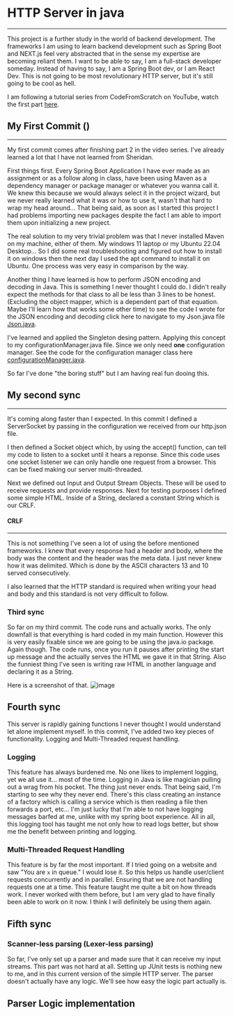 # HTTP Server in java

---

This project is a further study in the world of backend development. The frameworks I am using to learn backend development such as Spring Boot and NEXT.js feel very abstracted that in the sense my expertise are becoming reliant them. I want to be able to say, I am a full-stack developer someday. Instead of having to say, I am a Spring Boot dev, or I am React Dev. This is not going to be most revolutionary HTTP server, but it's still going to be cool as hell.

I am following a tutorial series from CodeFromScratch on YouTube, watch the first part [here](https://youtu.be/FNUdLeGfShU?si=iK85YJcIko2HyuXR).

## My First Commit ()

---

My first commit comes after finishing part 2 in the video series. I've already learned a lot that I have not learned from Sheridan.

First things first. Every Spring Boot Application I have ever made as an assignment or as a follow along in class, have been using Maven as a dependency manager or package manager or whatever you wanna call it. We knew this because we would always select it in the project wizard, but we never really learned what it was or how to use it, wasn't that hard to wrap my head around...
That being said, as soon as I started this project I had problems importing new packages despite the fact I am able to import them upon initializing a new project.

The real solution to my very trivial problem was that I never installed Maven on my machine, either of them. My windows 11 laptop or my Ubuntu 22.04 Desktop... So I did some real troubleshooting and figured out how to install it on windows then the next day I used the apt command to install it on Ubuntu. One process was very easy in comparison by the way.

Another thing I have learned is how to perform JSON encoding and decoding in Java. This is something I never thought I could do. I didn't really expect the methods for that class to all be less than 3 lines to be honest. (Excluding the object mapper, which is a dependent part of that equation. Maybe I'll learn how that works some other time) to see the code I wrote for the JSON encoding and decoding click here to navigate to my Json.java file [Json.java](https://github.com/flannelmonke/khalil_kool_http_server/blob/main/src/main/java/com/khalil/httpserver/util/Json.java).

I've learned and applied the Singleton desing pattern. Applying this concept to my configurationManager.java file. Since we only need **one** configuration manager. See the code for the configuration manager class here [configurationManager.java](https://github.com/flannelmonke/khalil_kool_http_server/blob/main/src/main/java/com/khalil/httpserver/Config/configurationManager.java).

So far I've done "the boring stuff" but I am having real fun dooing this.

## My second sync

---

It's coming along faster than I expected. In this commit I defined a ServerSocket by passing in the configuration we received from our http.json file.

I then defined a Socket object which, by using the accept() function, can tell my code to listen to a socket until it hears a reponse. Since this code uses one socket listener we can only handle one request from a browser. This can be fixed making our server multi-threaded.

Next we defined out Input and Output Stream Objects. These will be used to receive requests and provide responses. Next for testing purposes I defined some simple HTML. Inside of a String, declared a constant String which is our CRLF.

#### CRLF

---

This is not something I've seen a lot of using the before mentioned frameworks. I knew that every response had a header and body, where the body was the content and the header was the meta data. I just never knew how it was delimited. Which is done by the ASCII characters 13 and 10 served consecutively.

I also learned that the HTTP standard is required when writing your head and body and this standard is not very difficult to follow.

### Third sync

So far on my third commit. The code runs and actually works. The only downfall is that everything is hard coded in my main function. However this is very easily fixable since we are going to be using the java.io package. Again though. The code runs, once you run it pauses after printing the start up message and the actually serves the HTML we gave it in that String. Also the funniest thing I've seen is writing raw HTML in another language and declaring it as a String.

Here is a screenshot of that.
![image](https://github.com/flannelmonke/khalil_kool_http_server/assets/123114205/6131cdd3-a7a1-4ff9-9017-62e62e45b19d)

## Fourth sync

This server is rapidly gaining functions I never thought I would understand let alone implement myself. In this commit, I've added two key pieces of functionality. Logging and Multi-Threaded request handling.

### Logging

This feature has always burdened me. No one likes to implement logging, yet we all use it... most of the time. Logging in Java is like magician pulling out a wrag from his pocket. The thing just never ends. That being said, I'm starting to see why they never end. There's this class creating an instance of a factory which is calling a service which is then reading a file then forwards a port, etc... I'm just lucky that I'm able to not have logging messages barfed at me, unlike with my spring boot experience. All in all, this logging tool has taught me not only how to read logs better, but show me the benefit between printing and logging.

### Multi-Threaded Request Handling

This feature is by far the most important. If I tried going on a website and saw "You are `x` in queue." I would lose it. So this helps us handle user/client requests concurrently and in parallel. Ensuring that we are not handling requests one at a time. This feature taught me quite a bit on how threads work. I never worked with them before, but I am very glad to have finally been able to work on it now. I think I will definitely be using them again.

## Fifth sync

### Scanner-less parsing (Lexer-less parsing)

So far, I've only set up a parser and made sure that it can receive my input streams. This part was not hard at all. Setting up JUnit tests is nothing new to me, and in this current version of the simple HTTP server. The parser doesn't actually have any logic. We'll see how easy the logic part actually is.

## Parser Logic implementation
